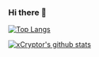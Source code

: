 ### Hi there 👋

[![Top Langs](https://github-readme-stats.vercel.app/api/top-langs/?username=xCrypt0r&layout=compact&theme=dark)](https://github.com/anuraghazra/github-readme-stats)

[![xCryptor's github stats](https://github-readme-stats.vercel.app/api?username=xCrypt0r&theme=dark&show_icons=true&count_private=true)](https://github.com/anuraghazra/github-readme-stats)
